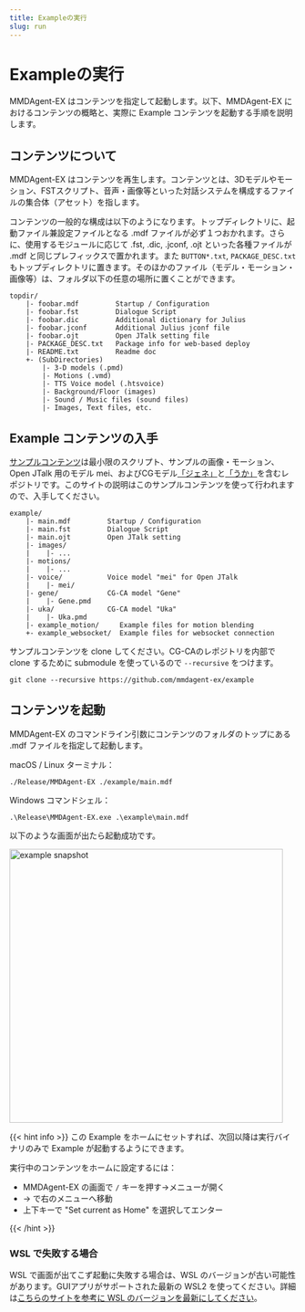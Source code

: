 ```yaml
---
title: Exampleの実行
slug: run
---
```

# Exampleの実行

MMDAgent-EX はコンテンツを指定して起動します。以下、MMDAgent-EX におけるコンテンツの概略と、実際に Example コンテンツを起動する手順を説明します。

## コンテンツについて

MMDAgent-EX はコンテンツを再生します。コンテンツとは、3Dモデルやモーション、FSTスクリプト、音声・画像等といった対話システムを構成するファイルの集合体（アセット）を指します。

コンテンツの一般的な構成は以下のようになります。トップディレクトリに、起動ファイル兼設定ファイルとなる .mdf ファイルが必ず１つおかれます。さらに、使用するモジュールに応じて .fst, .dic, .jconf, .ojt といった各種ファイルが .mdf と同じプレフィックスで置かれます。また `BUTTON*.txt`, `PACKAGE_DESC.txt` もトップディレクトリに置きます。そのほかのファイル（モデル・モーション・画像等）は、フォルダ以下の任意の場所に置くことができます。

    topdir/
        |- foobar.mdf         Startup / Configuration
        |- foobar.fst         Dialogue Script
        |- foobar.dic         Additional dictionary for Julius
        |- foobar.jconf       Additional Julius jconf file
        |- foobar.ojt         Open JTalk setting file
        |- PACKAGE_DESC.txt   Package info for web-based deploy
        |- README.txt         Readme doc
        +- (SubDirectories)
            |- 3-D models (.pmd)
            |- Motions (.vmd)
            |- TTS Voice model (.htsvoice)
            |- Background/Floor (images)
            |- Sound / Music files (sound files)
            |- Images, Text files, etc.

## Example コンテンツの入手

[サンプルコンテンツ](https://github.com/mmdagent-ex/example)は最小限のスクリプト、サンプルの画像・モーション、Open JTalk 用のモデル mei、およびCGモデル[「ジェネ」](https://github.com/mmdagent-ex/gene)と[「うか」](https://github.com/mmdagent-ex/uka)を含むレポジトリです。このサイトの説明はこのサンプルコンテンツを使って行われますので、入手してください。

    example/
        |- main.mdf         Startup / Configuration
        |- main.fst         Dialogue Script
        |- main.ojt         Open JTalk setting
        |- images/
        |    |- ...
        |- motions/
        |    |- ...
        |- voice/           Voice model "mei" for Open JTalk
        |    |- mei/
        |- gene/            CG-CA model "Gene"
        |    |- Gene.pmd
        |- uka/             CG-CA model "Uka"
        |    |- Uka.pmd
        |- example_motion/     Example files for motion blending
        +- example_websocket/  Example files for websocket connection

サンプルコンテンツを clone してください。CG-CAのレポジトリを内部で clone するために submodule を使っているので `--recursive` をつけます。

```shell
git clone --recursive https://github.com/mmdagent-ex/example
```

## コンテンツを起動

MMDAgent-EX のコマンドライン引数にコンテンツのフォルダのトップにある .mdf ファイルを指定して起動します。

macOS / Linux ターミナル：

```shell
./Release/MMDAgent-EX ./example/main.mdf
```

Windows コマンドシェル：

```text
.\Release\MMDAgent-EX.exe .\example\main.mdf
```

以下のような画面が出たら起動成功です。

<img width="480" alt="example snapshot" src="/images/example_1.png"/>

{{< hint info >}}
この Example をホームにセットすれば、次回以降は実行バイナリのみで Example が起動するようにできます。

実行中のコンテンツをホームに設定するには：

- MMDAgent-EX の画面で `/` キーを押す→メニューが開く
- → で右のメニューへ移動
- 上下キーで "Set current as Home" を選択してエンター

{{< /hint >}}

### WSL で失敗する場合

WSL で画面が出てこず起動に失敗する場合は、WSL のバージョンが古い可能性があります。GUIアプリがサポートされた最新の WSL2 を使ってください。詳細は[こちらのサイトを参考に WSL のバージョンを最新にしてください](https://learn.microsoft.com/windows/wsl/tutorials/gui-apps)。
